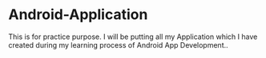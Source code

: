 # Android-Application
This is for practice purpose. I will be putting all my Application which I have created during my learning process of Android App Development..

